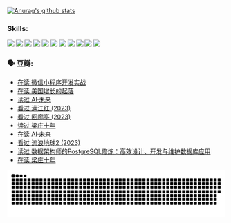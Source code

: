 
[![Anurag's github stats](https://github-readme-stats.vercel.app/api?username=w940853815)](https://github.com/anuraghazra/github-readme-stats)

### Skills:

<code><img height="32" src="https://cdn.jsdelivr.net/npm/simple-icons@v5/icons/python.svg"></code>
<code><img height="32" src="https://cdn.jsdelivr.net/npm/simple-icons@v5/icons/javascript.svg"></code>
<code><img height="32" src="https://cdn.jsdelivr.net/npm/simple-icons@v5/icons/django.svg"></code>
<code><img height="32" src="https://cdn.jsdelivr.net/npm/simple-icons@v5/icons/flask.svg"></code>
<code><img height="32" src="https://cdn.jsdelivr.net/npm/simple-icons@v5/icons/vuetify.svg"></code>
<code><img height="32" src="https://cdn.jsdelivr.net/npm/simple-icons@v5/icons/git.svg"></code>
<code><img height="32" src="https://cdn.jsdelivr.net/npm/simple-icons@v5/icons/docker.svg"></code>
<code><img height="32" src="https://cdn.jsdelivr.net/npm/simple-icons@v5/icons/postgresql.svg"></code>
<code><img height="32" src="https://cdn.jsdelivr.net/npm/simple-icons@v5/icons/elasticsearch.svg"></code>
<code><img height="32" src="https://cdn.jsdelivr.net/npm/simple-icons@v5/icons/macos.svg"></code>
<code><img height="32" src="https://cdn.jsdelivr.net/npm/simple-icons@v5/icons/linux.svg"></code>

### 🗣 豆瓣:

<!-- DOUBAN-ACTIVITIES:START -->
- [在读 微信小程序开发实战](https://www.douban.com/people/136069238/status/4230177692/?_i=83828927)
- [在读 美国增长的起落](https://www.douban.com/people/136069238/status/4220055912/?_i=83828927)
- [读过 AI·未来](https://www.douban.com/people/136069238/status/4220054171/?_i=83828927)
- [看过 满江红‎ (2023)](https://www.douban.com/people/136069238/status/4219146433/?_i=83828927)
- [看过 回廊亭‎ (2023)](https://www.douban.com/people/136069238/status/4215992758/?_i=83828927)
- [读过 梁庄十年](https://www.douban.com/people/136069238/status/4206664969/?_i=83828927)
- [在读 AI·未来](https://www.douban.com/people/136069238/status/4206653520/?_i=83828927)
- [看过 流浪地球2‎ (2023)](https://www.douban.com/people/136069238/status/4199558549/?_i=83828927)
- [读过 数据架构师的PostgreSQL修炼：高效设计、开发与维护数据库应用](https://www.douban.com/people/136069238/status/4199451104/?_i=83828927)
- [在读 梁庄十年](https://www.douban.com/people/136069238/status/4198822794/?_i=83828927)
<!-- DOUBAN-ACTIVITIES:END -->


![Snake animation](https://raw.githubusercontent.com/w940853815/w940853815/output/github-contribution-grid-snake.svg)

<!--
**w940853815/w940853815** is a ✨ _special_ ✨ repository because its `README.md` (this file) appears on your GitHub profile.

Here are some ideas to get you started:

- 🔭 I’m currently working on ...
- 🌱 I’m currently learning ...
- 👯 I’m looking to collaborate on ...
- 🤔 I’m looking for help with ...
- 💬 Ask me about ...
- 📫 How to reach me: ...
- 😄 Pronouns: ...
- ⚡ Fun fact: ...
-->
